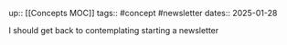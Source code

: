 up:: [[Concepts MOC]]
tags:: #concept #newsletter
dates:: 2025-01-28

I should get back to contemplating starting a newsletter 